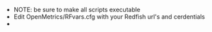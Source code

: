* NOTE: be sure to make all scripts executable
* Edit OpenMetrics/RFvars.cfg with your Redfish url's and cerdentials
* 
